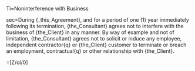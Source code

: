 Ti=Noninterference with Business

sec=During {_this_Agreement}, and for a period of one (1) year immediately following its termination, {the_Consultant} agrees not to interfere with the business of {the_Client} in any manner.  By way of example and not of limitation, {the_Consultant} agrees not to solicit or induce any employee, independent contractor{q} or {the_Client} customer to terminate or breach an employment, contractual{q} or other relationship with {the_Client}.

=[Z/ol/0]
